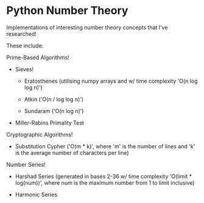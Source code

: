# Python Number Theory
Implementations of interesting number theory concepts that I've researched!

These include:

Prime-Based Algorithms!

- Sieves!

  - Eratosthenes (utilising numpy arrays and w/ time complexity 'O(n log log n)')

  - Atkin ('O(n / log log n)')

  - Sundaram ('O(n log n)')

- Miller-Rabins Primality Test

Cryptographic Algorithms!

- Substitution Cypher ('O(m * k)', where 'm' is the number of lines and 'k' is the average number of characters per line)

Number Series!

- Harshad Series (generated in bases 2-36 w/ time complexity 'O(limit * log(num))', where num is the maximum number from 1 to limit inclusive)

- Harmonic Series
